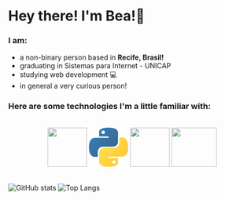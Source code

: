 # Hey there! I'm Bea!👋

### **I am**:
- a non-binary person based in **Recife, Brasil!** 
- graduating in Sistemas para Internet - UNICAP
- studying web development 💻 
- in general a very curious person!


### Here are some technologies I'm a little familiar with:
<br/>
<div align="center">
  <img src="https://upload.wikimedia.org/wikipedia/commons/thumb/4/4c/Typescript_logo_2020.svg/1200px-Typescript_logo_2020.svg.png" width="80px" height="80px">
  <img src="assets/python-5.svg" width="80px" height="80px">
  <img src="https://cdn.iconscout.com/icon/free/png-256/free-java-3628857-3029997.png" width="80px" height="80px">
  <img src="https://upload.wikimedia.org/wikipedia/commons/thumb/a/a7/React-icon.svg/2300px-React-icon.svg.png" width="92px" height="80px">
</div>
<br/>



![GitHub stats](https://github-readme-stats.vercel.app/api?username=bea-codes&show_icons=true&theme=tokyonight)
![Top Langs](https://github-readme-stats.vercel.app/api/top-langs/?username=bea-codes&theme=tokyonight)
<br/>





  
